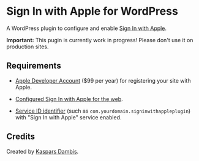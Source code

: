 # Sign In with Apple for WordPress

A WordPress plugin to configure and enable [Sign In with Apple](https://developer.apple.com/sign-in-with-apple/).

**Important:** This pugin is currently work in progress! Please don't use it on production sites.


## Requirements

- [Apple Developer Account](https://developer.apple.com/programs/enroll/) ($99 per year) for registering your site with Apple.

- [Configured Sign In with Apple for the web](https://help.apple.com/developer-account/#/dev1c0e25352).

- [Service ID identifier](https://developer.apple.com/account/resources/identifiers/list/serviceId) (such as `com.yourdomain.signinwithappleplugin`) with "Sign In with Apple" service enabled.


## Credits

Created by [Kaspars Dambis](https://kaspars.net).
